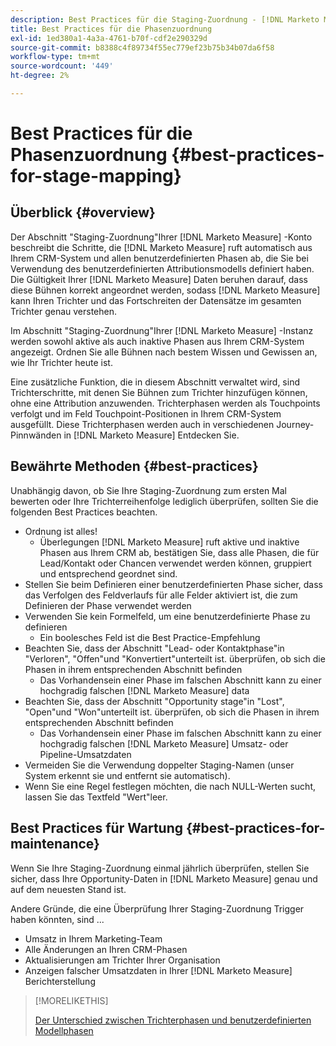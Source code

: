 ```yaml
---
description: Best Practices für die Staging-Zuordnung - [!DNL Marketo Measure] - Produktdokumentation
title: Best Practices für die Phasenzuordnung
exl-id: 1ed380a1-4a3a-4761-b70f-cdf2e290329d
source-git-commit: b8388c4f89734f55ec779ef23b75b34b07da6f58
workflow-type: tm+mt
source-wordcount: '449'
ht-degree: 2%

---
```


# Best Practices für die Phasenzuordnung {#best-practices-for-stage-mapping}

## Überblick {#overview}

Der Abschnitt &quot;Staging-Zuordnung&quot;Ihrer [!DNL Marketo Measure] -Konto beschreibt die Schritte, die [!DNL Marketo Measure] ruft automatisch aus Ihrem CRM-System und allen benutzerdefinierten Phasen ab, die Sie bei Verwendung des benutzerdefinierten Attributionsmodells definiert haben. Die Gültigkeit Ihrer [!DNL Marketo Measure] Daten beruhen darauf, dass diese Bühnen korrekt angeordnet werden, sodass [!DNL Marketo Measure] kann Ihren Trichter und das Fortschreiten der Datensätze im gesamten Trichter genau verstehen.

Im Abschnitt &quot;Staging-Zuordnung&quot;Ihrer [!DNL Marketo Measure] -Instanz werden sowohl aktive als auch inaktive Phasen aus Ihrem CRM-System angezeigt. Ordnen Sie alle Bühnen nach bestem Wissen und Gewissen an, wie Ihr Trichter heute ist.

Eine zusätzliche Funktion, die in diesem Abschnitt verwaltet wird, sind Trichterschritte, mit denen Sie Bühnen zum Trichter hinzufügen können, ohne eine Attribution anzuwenden. Trichterphasen werden als Touchpoints verfolgt und im Feld Touchpoint-Positionen in Ihrem CRM-System ausgefüllt. Diese Trichterphasen werden auch in verschiedenen Journey-Pinnwänden in [!DNL Marketo Measure] Entdecken Sie.

## Bewährte Methoden {#best-practices}

Unabhängig davon, ob Sie Ihre Staging-Zuordnung zum ersten Mal bewerten oder Ihre Trichterreihenfolge lediglich überprüfen, sollten Sie die folgenden Best Practices beachten.

* Ordnung ist alles!
   * Überlegungen [!DNL Marketo Measure] ruft aktive und inaktive Phasen aus Ihrem CRM ab, bestätigen Sie, dass alle Phasen, die für Lead/Kontakt oder Chancen verwendet werden können, gruppiert und entsprechend geordnet sind.
* Stellen Sie beim Definieren einer benutzerdefinierten Phase sicher, dass das Verfolgen des Feldverlaufs für alle Felder aktiviert ist, die zum Definieren der Phase verwendet werden
* Verwenden Sie kein Formelfeld, um eine benutzerdefinierte Phase zu definieren
   * Ein boolesches Feld ist die Best Practice-Empfehlung
* Beachten Sie, dass der Abschnitt &quot;Lead- oder Kontaktphase&quot;in &quot;Verloren&quot;, &quot;Offen&quot;und &quot;Konvertiert&quot;unterteilt ist. überprüfen, ob sich die Phasen in ihrem entsprechenden Abschnitt befinden
   * Das Vorhandensein einer Phase im falschen Abschnitt kann zu einer hochgradig falschen [!DNL Marketo Measure] data
* Beachten Sie, dass der Abschnitt &quot;Opportunity stage&quot;in &quot;Lost&quot;, &quot;Open&quot;und &quot;Won&quot;unterteilt ist. überprüfen, ob sich die Phasen in ihrem entsprechenden Abschnitt befinden
   * Das Vorhandensein einer Phase im falschen Abschnitt kann zu einer hochgradig falschen [!DNL Marketo Measure] Umsatz- oder Pipeline-Umsatzdaten
* Vermeiden Sie die Verwendung doppelter Staging-Namen (unser System erkennt sie und entfernt sie automatisch).
* Wenn Sie eine Regel festlegen möchten, die nach NULL-Werten sucht, lassen Sie das Textfeld &quot;Wert&quot;leer.

## Best Practices für Wartung {#best-practices-for-maintenance}

Wenn Sie Ihre Staging-Zuordnung einmal jährlich überprüfen, stellen Sie sicher, dass Ihre Opportunity-Daten in [!DNL Marketo Measure] genau und auf dem neuesten Stand ist.

Andere Gründe, die eine Überprüfung Ihrer Staging-Zuordnung Trigger haben könnten, sind ...

* Umsatz in Ihrem Marketing-Team
* Alle Änderungen an Ihren CRM-Phasen
* Aktualisierungen am Trichter Ihrer Organisation
* Anzeigen falscher Umsatzdaten in Ihrer [!DNL Marketo Measure] Berichterstellung

>[!MORELIKETHIS]
>
>[Der Unterschied zwischen Trichterphasen und benutzerdefinierten Modellphasen](/help/advanced-marketo-measure-features/custom-attribution-models/custom-attribution-model-and-setup.md#the-difference-between-funnel-stages-and-custom-model-stages)
